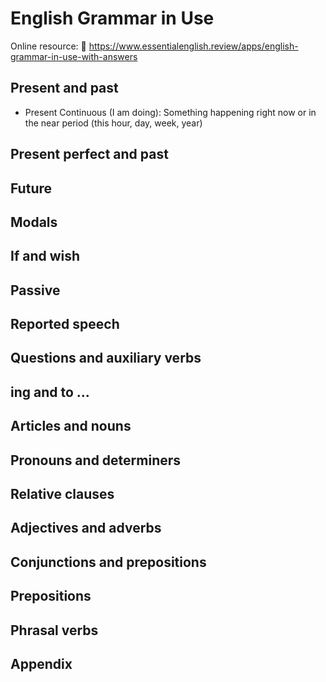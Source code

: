 # English Grammar in Use
Online resource: :link: https://www.essentialenglish.review/apps/english-grammar-in-use-with-answers

## Present and past
- Present Continuous (I am doing): Something happening right now or in the near period (this hour, day, week, year)
## Present perfect and past
## Future
## Modals
## If and wish
## Passive
## Reported speech
## Questions and auxiliary verbs
## ing and to ...
## Articles and nouns
## Pronouns and determiners
## Relative clauses
## Adjectives and adverbs
## Conjunctions and prepositions
## Prepositions
## Phrasal verbs
## Appendix
